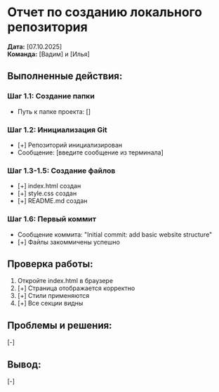 # Отчет по созданию локального репозитория

**Дата:** [07.10.2025]  
**Команда:** [Вадим] и [Илья]

## Выполненные действия:

### Шаг 1.1: Создание папки
- Путь к папке проекта: []

### Шаг 1.2: Инициализация Git
- [+] Репозиторий инициализирован
- Сообщение: [введите сообщение из терминала]

### Шаг 1.3-1.5: Создание файлов
- [+] index.html создан
- [+] style.css создан  
- [+] README.md создан

### Шаг 1.6: Первый коммит
- Сообщение коммита: "Initial commit: add basic website structure"
- [+] Файлы закоммичены успешно

## Проверка работы:
1. Откройте index.html в браузере
2. [+] Страница отображается корректно
3. [+] Стили применяются
4. [+] Все секции видны

## Проблемы и решения:
[-]

## Вывод:


[-]
